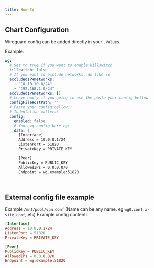 ```yaml
---
title: How-To
---
```


## Chart Configuration

Wireguard config can be added directly in your `.Values`.

Example:

```yaml
wg:
  # Set to true if you want to enable killswitch
  killswitch: false
  # If you want to exclude networks, do like so
  excludedIP4networks:
    - "10.10.10.0/24"
    - "192.168.1.0/24"
  excludedIP6networks: []
  # Leave empty if you going to use the paste your config bellow
  configFileHostPath: ""
  # Paste your config bellow.
  # Indentation matters!
  config:
    enabled: false
    # Your wg config here eg:
    data: |
      [Interface]
      Address = 10.0.0.1/24
      ListenPort = 51820
      PrivateKey = PRIVATE_KEY

      [Peer]
      PublicKey = PUBLIC_KEY
      AllowedIPs = 0.0.0.0/0
      Endpoint = wg.example:51820
```
<br>

## External config file example
Example `/mnt/pool/vpn.conf` (Name can be any name. eg `wg0.conf`, `x-site.conf`, etc)
Example config content:

```toml
[Interface]
Address = 10.0.0.1/24
ListenPort = 51820
PrivateKey = PRIVATE_KEY

[Peer]
PublicKey = PUBLIC_KEY
AllowedIPs = 0.0.0.0/0
Endpoint = wg.example:51820
```
